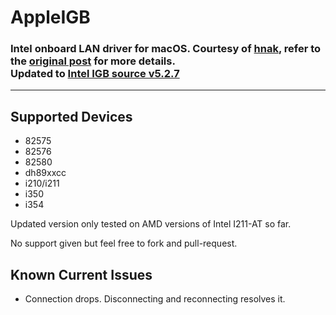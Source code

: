 # AppleIGB
### Intel onboard LAN driver for macOS. Courtesy of [hnak](https://www.insanelymac.com/forum/profile/228503-hnak/?wr=eyJhcHAiOiJmb3J1bXMiLCJtb2R1bGUiOiJmb3J1bXMtY29tbWVudCIsImlkXzEiOjI3MzA3MywiaWRfMiI6MTc3NTc1Mn0=), refer to the [original post](https://www.insanelymac.com/forum/topic/273073-appleigbkext/) for more details. <br />Updated to [Intel IGB source v5.2.7](https://www.intel.com/content/www/us/en/download/14098/13663/intel-network-adapter-driver-for-82575-6-82580-i350-and-i210-211-based-gigabit-network-connections-for-linux.html)
<hr />

## Supported Devices

 - 82575
 - 82576
 - 82580
 - dh89xxcc
 - i210/i211
 - i350
 - i354

Updated version only tested on AMD versions of Intel I211-AT so far. 

No support given but feel free to fork and pull-request.

## Known Current Issues

 - Connection drops. Disconnecting and reconnecting resolves it.
